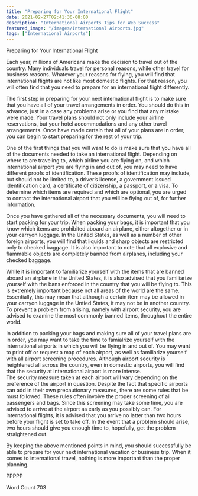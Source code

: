 ```yaml
---
title: "Preparing for Your International Flight"
date: 2021-02-27T02:41:36-08:00
description: "International Airports Tips for Web Success"
featured_image: "/images/International Airports.jpg"
tags: ["International Airports"]
---
```


Preparing for Your International Flight

Each year, millions of Americans make the decision to travel out of the country. Many individuals travel for personal reasons, while other travel for business reasons. Whatever your reasons for flying, you will find that international flights are not like most domestic flights. For that reason, you will often find that you need to prepare for an international flight differently.

The first step in preparing for your next international flight is to make sure that you have all of your travel arrangements in order. You should do this in advance, just in a case any problems arise or you find that any mistake were made. Your travel plans should not only include your airline reservations, but your hotel accommodations and any other travel arrangements.  Once have made certain that all of your plans are in order, you can begin to start preparing for the rest of your trip.

One of the first things that you will want to do is make sure that you have all of the documents needed to take an international flight.  Depending on where to are traveling to, which airline you are flying on, and which international airport you are flying in and out of, you may need to have different proofs of identification. These proofs of identification may include, but should not be limited to, a driver’s license, a government issued identification card, a certificate of citizenship, a passport, or a visa. To determine which items are required and which are optional, you are urged to contact the international airport that you will be flying out of, for further information. 

Once you have gathered all of the necessary documents, you will need to start packing for your trip. When packing your bags, it is important that you know which items are prohibited aboard an airplane, either altogether or in your carryon luggage. In the United States, as well as a number of other foreign airports, you will find that liquids and sharp objects are restricted only to checked baggage. It is also important to note that all explosive and flammable objects are completely banned from airplanes, including your checked baggage.

While it is important to familiarize yourself with the items that are banned aboard an airplane in the United States, it is also advised that you familiarize yourself with the bans enforced in the country that you will be flying to. This is extremely important because not all areas of the world are the same.  Essentially, this may mean that although a certain item may be allowed in your carryon luggage in the Untied States, it may not be in another country. To prevent a problem from arising, namely with airport security, you are advised to examine the most commonly banned items, throughout the entire world.  

In addition to packing your bags and making sure all of your travel plans are in order, you may want to take the time to famialrize yourself with the international airports in which you will be flying in and out of.  You may want to print off or request a map of each airport, as well as familiarize yourself with all airport screening procedures.  Although airport security is heightened all across the country, even in domestic airports, you will find that the security at international airport is more intense.  
The security measure taken at each airport will vary depending on the preference of the airport in question. Despite the fact that specific airports can add in their own precautionary measures, there are some rules that be must followed. These rules often involve the proper screening of all passengers and bags. Since this screening may take some time, you are advised to arrive at the airport as early as you possibly can. For international flights, it is advised that you arrive no latter than two hours before your flight is set to take off. In the event that a problem should arise, two hours should give you enough time to, hopefully, get the problem straightened out.

By keeping the above mentioned points in mind, you should successfully be able to prepare for your next international vacation or business trip.  When it comes to international travel, nothing is more important than the proper planning. 

PPPPP

Word Count 703

